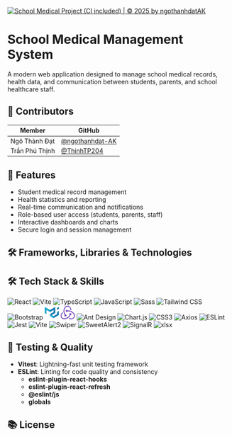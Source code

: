 [![School Medical Project (CI included) | © 2025 by ngothanhdatAK](https://github.com/ngothanhdat-AK/school-medical-client/actions/workflows/node.js.yml/badge.svg)](https://github.com/ngothanhdat-AK/school-medical-client/actions/workflows/node.js.yml)

# School Medical Management System

A modern web application designed to manage school medical records, health data, and communication between students, parents, and school healthcare staff.


## 👥 Contributors

| Member             | GitHub                                       |
|--------------------|----------------------------------------------|
| Ngô Thành Đạt      | [@ngothanhdat-AK](https://github.com/ngothanhdat-AK) |
| Trần Phú Thịnh     | [@ThinhTP204](https://github.com/ThinhTP204)         |

## 🚀 Features

- Student medical record management
- Health statistics and reporting
- Real-time communication and notifications
- Role-based user access (students, parents, staff)
- Interactive dashboards and charts
- Secure login and session management

## 🛠️ Frameworks, Libraries & Technologies

## 🛠️ Tech Stack & Skills

<p align="left">
  <!-- Frontend -->
  <img src="https://cdn.jsdelivr.net/gh/devicons/devicon/icons/react/react-original.svg" alt="React" width="32" title="React"/>
  <img src="https://cdn.jsdelivr.net/gh/devicons/devicon/icons/vite/vite-original.svg" alt="Vite" width="32" title="Vite"/>
  <img src="https://cdn.jsdelivr.net/gh/devicons/devicon/icons/typescript/typescript-original.svg" alt="TypeScript" width="32" title="TypeScript"/>
  <img src="https://cdn.jsdelivr.net/gh/devicons/devicon/icons/javascript/javascript-original.svg" alt="JavaScript" width="32" title="JavaScript"/>
  <img src="https://cdn.jsdelivr.net/gh/devicons/devicon/icons/sass/sass-original.svg" alt="Sass" width="32" title="Sass"/>
  <img src="https://cdn.jsdelivr.net/gh/devicons/devicon/icons/tailwindcss/tailwindcss-plain.svg" alt="Tailwind CSS" width="32" title="Tailwind CSS"/>
  <img src="https://cdn.jsdelivr.net/gh/devicons/devicon/icons/bootstrap/bootstrap-original.svg" alt="Bootstrap" width="32" title="Bootstrap"/>
  <img src="https://raw.githubusercontent.com/devicons/devicon/master/icons/materialui/materialui-original.svg" alt="MUI" width="32" title="Material UI"/>
  <img src="https://raw.githubusercontent.com/devicons/devicon/master/icons/redux/redux-original.svg" alt="Redux" width="32" title="Redux"/>
  <img src="https://cdn.jsdelivr.net/gh/devicons/devicon/icons/antdesign/antdesign-original.svg" alt="Ant Design" width="32" title="Ant Design"/>
  <img src="https://cdn.jsdelivr.net/gh/devicons/devicon/icons/chartjs/chartjs-original.svg" alt="Chart.js" width="32" title="Chart.js"/>
  <img src="https://cdn.jsdelivr.net/gh/devicons/devicon/icons/css3/css3-original.svg" alt="CSS3" width="32" title="CSS3"/>
  <!-- Utilities -->
  <img src="https://cdn.jsdelivr.net/gh/devicons/devicon/icons/axios/axios-plain.svg" alt="Axios" width="32" title="Axios"/>
  <img src="https://cdn.jsdelivr.net/gh/devicons/devicon/icons/eslint/eslint-original.svg" alt="ESLint" width="32" title="ESLint"/>
  <img src="https://cdn.jsdelivr.net/gh/devicons/devicon/icons/jest/jest-plain.svg" alt="Jest" width="32" title="Jest"/>
  <img src="https://vitejs.dev/logo.svg" alt="Vite" width="32" title="Vite" style="background: #fff; border-radius: 4px;"/>
  <!-- Special: If no icon, use emoji or text -->
  <img src="https://raw.githubusercontent.com/simple-icons/simple-icons/develop/icons/swiper.svg" alt="Swiper" width="32" title="Swiper"/>
  <img src="https://raw.githubusercontent.com/simple-icons/simple-icons/develop/icons/sweetalert2.svg" alt="SweetAlert2" width="32" title="SweetAlert2"/>
  <img src="https://img.shields.io/badge/SignalR-8A2BE2?logo=signalr&logoColor=white" alt="SignalR" height="32" title="SignalR"/>
  <img src="https://img.shields.io/badge/XLSX-217346?logo=microsoft-excel&logoColor=white" alt="xlsx" height="32" title="xlsx"/>
</p>

## 🧪 Testing & Quality

- **Vitest**: Lightning-fast unit testing framework
- **ESLint**: Linting for code quality and consistency
  - **eslint-plugin-react-hooks**
  - **eslint-plugin-react-refresh**
  - **@eslint/js**
  - **globals**


## 📚 License
